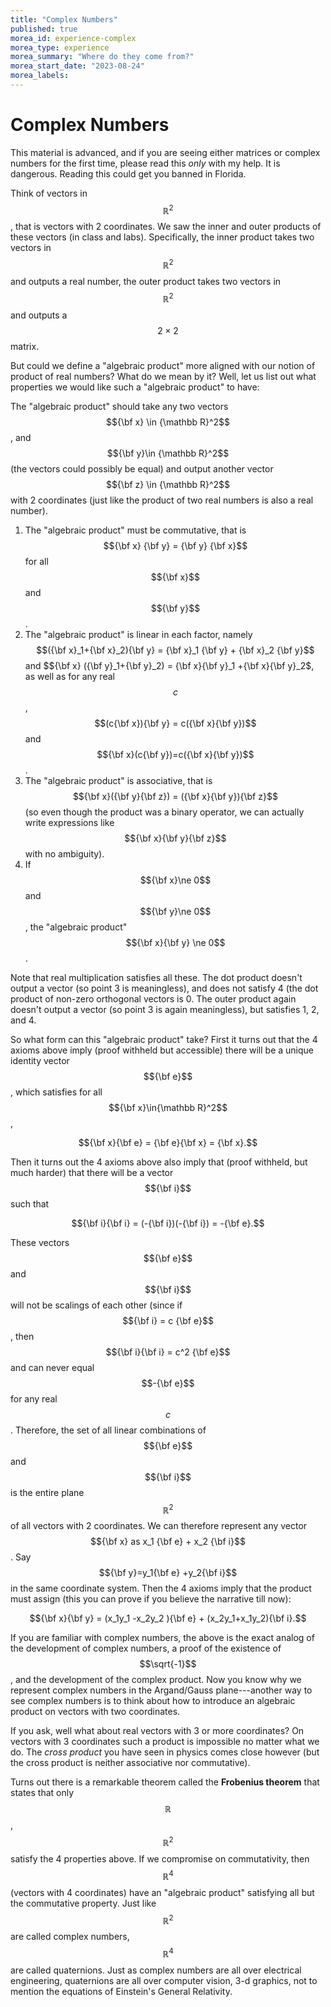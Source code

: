 ```yaml
---
title: "Complex Numbers"
published: true
morea_id: experience-complex
morea_type: experience
morea_summary: "Where do they come from?"
morea_start_date: "2023-08-24"
morea_labels:
---
```


# Complex Numbers

This material is advanced, and if you are seeing either matrices or 
complex numbers for the first time, please read this _only_ with my help.
It is dangerous. Reading this could get you banned in Florida.

Think of vectors in $${\mathbb R}^2$$, that is vectors with 2
coordinates.  We saw the inner and outer products of these vectors (in
class and labs).  Specifically, the inner product takes two vectors in
$${\mathbb R}^2$$ and outputs a real number, the outer product takes
two vectors in $${\mathbb R}^2$$ and outputs a $$2\times 2$$ matrix.

But could we define a "algebraic product" more aligned with our notion
of product of real numbers? What do we mean by it? Well, let us list
out what properties we would like such a "algebraic product" to have:

The "algebraic product" should take any two vectors $${\bf x} \in
{\mathbb R}^2$$, and $${\bf y}\in {\mathbb R}^2$$ (the vectors could
possibly be equal) and output another vector $${\bf z} \in {\mathbb
R}^2$$ with 2 coordinates (just like the product of two real numbers
is also a real number). 

1. The "algebraic product" must be commutative, that is $${\bf x} {\bf y} = {\bf y}
   {\bf x}$$ for all $${\bf x}$$ and $${\bf y}$$.
2. The "algebraic product" is linear in each factor, namely
   $$({\bf x}_1+{\bf x}_2){\bf y} = {\bf x}_1 {\bf y} + {\bf x}_2 {\bf y}$$ and $${\bf x} ({\bf y}_1+{\bf y}_2) = {\bf x}{\bf y}_1
   +{\bf x}{\bf y}_2$, as well as for any real $$c$$, $$(c{\bf x}){\bf y} = c({\bf x}{\bf y})$$ and
   $${\bf x}(c{\bf y})=c({\bf x}{\bf y})$$.
3. The "algebraic product" is associative, that is $${\bf x}({\bf y}{\bf z}) = ({\bf x}{\bf y}){\bf z}$$ (so
   even though the product was a binary operator, we can actually
   write expressions like $${\bf x}{\bf y}{\bf z}$$ with no ambiguity).
4. If $${\bf x}\ne 0$$ and $${\bf y}\ne 0$$, the "algebraic product" $${\bf x}{\bf y} \ne 0$$.

Note that real multiplication satisfies all these. The dot product
doesn't output a vector (so point 3 is meaningless), and does not
satisfy 4 (the dot product of non-zero orthogonal vectors is 0. The
outer product again doesn't output a vector (so point 3 is again
meaningless), but satisfies 1, 2, and 4.

So what form can this "algebraic product" take? First it turns out
that the 4 axioms above imply (proof withheld but accessible) there
will be a unique identity vector $${\bf e}$$, which satisfies for all
$${\bf x}\in{\mathbb R}^2$$,

$${\bf x}{\bf e} = {\bf e}{\bf x} = {\bf x}.$$


Then it turns out the 4 axioms above also imply that (proof withheld,
but much harder) that there will be a vector $${\bf i}$$ such that

$${\bf i}{\bf i} = (-{\bf i})(-{\bf i}) = -{\bf e}.$$

These vectors $${\bf e}$$ and $${\bf i}$$ will not be scalings of each other
(since if $${\bf i} = c {\bf e}$$, then $${\bf i}{\bf i} = c^2 {\bf e}$$ and can never equal
$$-{\bf e}$$ for any real $$c$$. Therefore, the set of all linear
combinations of $${\bf e}$$ and $${\bf i}$$ is the entire plane $${\mathbb R}^2$$ of
all vectors with 2 coordinates. We can therefore represent any vector
$${\bf x} as x_1 {\bf e} + x_2 {\bf i}$$. Say $${\bf y}=y_1{\bf e} +y_2{\bf i}$$ in the same coordinate
system. Then the 4 axioms imply that the product must assign (this you
can prove if you believe the narrative till now):

$${\bf x}{\bf y} = (x_1y_1 -x_2y_2 ){\bf e} + (x_2y_1+x_1y_2){\bf i}.$$

If you are familiar with complex numbers, the above is the exact
analog of the development of complex numbers, a proof of the existence
of $$\sqrt{-1}$$, and the development of the complex product. Now you
know why we represent complex numbers in the Argand/Gauss
plane---another way to see complex numbers is to think about how to
introduce an algebraic product on vectors with two coordinates.

If you ask, well what about real vectors with 3 or more coordinates?
On vectors with 3 coordinates such a product is impossible no matter
what we do. The _cross product_ you have seen in physics comes close
however (but the cross product is neither associative nor
commutative).

Turns out there is a remarkable theorem called the **Frobenius
theorem** that states that only $${\mathbb R}$$, $${\mathbb R}^2$$
satisfy the 4 properties above. If we compromise on commutativity,
then $${\mathbb R}^4$$ (vectors with 4 coordinates) have an "algebraic
product" satisfying all but the commutative property. Just like
$${\mathbb R}^2$$ are called complex numbers, $${\mathbb R}^4$$ are
called quaternions.  Just as complex numbers are all over electrical
engineering, quaternions are all over computer vision, 3-d graphics,
not to mention the equations of Einstein's General Relativity.
